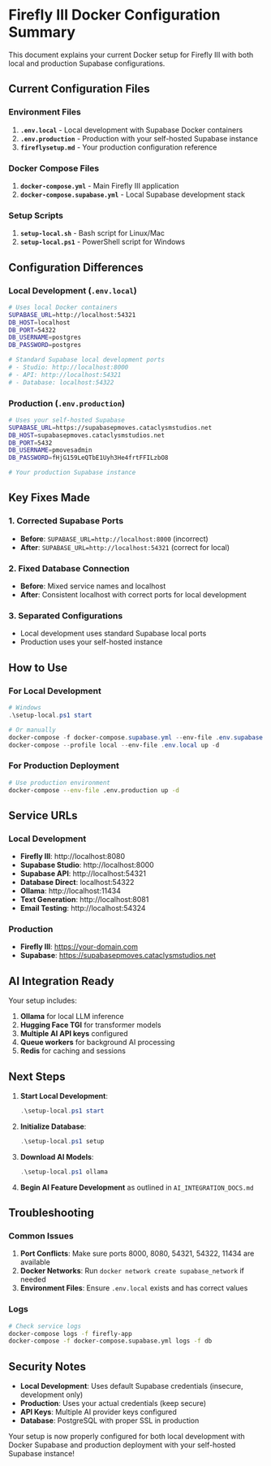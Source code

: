 # Firefly III Docker Configuration Summary

This document explains your current Docker setup for Firefly III with both local and production Supabase configurations.

## Current Configuration Files

### Environment Files
1. **`.env.local`** - Local development with Supabase Docker containers
2. **`.env.production`** - Production with your self-hosted Supabase instance  
3. **`fireflysetup.md`** - Your production configuration reference

### Docker Compose Files
1. **`docker-compose.yml`** - Main Firefly III application
2. **`docker-compose.supabase.yml`** - Local Supabase development stack

### Setup Scripts
1. **`setup-local.sh`** - Bash script for Linux/Mac
2. **`setup-local.ps1`** - PowerShell script for Windows

## Configuration Differences

### Local Development (`.env.local`)
```bash
# Uses local Docker containers
SUPABASE_URL=http://localhost:54321
DB_HOST=localhost
DB_PORT=54322
DB_USERNAME=postgres
DB_PASSWORD=postgres

# Standard Supabase local development ports
# - Studio: http://localhost:8000
# - API: http://localhost:54321  
# - Database: localhost:54322
```

### Production (`.env.production`)
```bash
# Uses your self-hosted Supabase
SUPABASE_URL=https://supabasepmoves.cataclysmstudios.net
DB_HOST=supabasepmoves.cataclysmstudios.net
DB_PORT=5432
DB_USERNAME=pmovesadmin
DB_PASSWORD=fHjG159LeQTbE1Uyh3He4frtFFILzbO8

# Your production Supabase instance
```

## Key Fixes Made

### 1. **Corrected Supabase Ports**
- **Before**: `SUPABASE_URL=http://localhost:8000` (incorrect)
- **After**: `SUPABASE_URL=http://localhost:54321` (correct for local)

### 2. **Fixed Database Connection**
- **Before**: Mixed service names and localhost
- **After**: Consistent localhost with correct ports for local development

### 3. **Separated Configurations**
- Local development uses standard Supabase local ports
- Production uses your self-hosted instance

## How to Use

### For Local Development
```powershell
# Windows
.\setup-local.ps1 start

# Or manually
docker-compose -f docker-compose.supabase.yml --env-file .env.supabase up -d
docker-compose --profile local --env-file .env.local up -d
```

### For Production Deployment
```bash
# Use production environment
docker-compose --env-file .env.production up -d
```

## Service URLs

### Local Development
- **Firefly III**: http://localhost:8080
- **Supabase Studio**: http://localhost:8000  
- **Supabase API**: http://localhost:54321
- **Database Direct**: localhost:54322
- **Ollama**: http://localhost:11434
- **Text Generation**: http://localhost:8081
- **Email Testing**: http://localhost:54324

### Production
- **Firefly III**: https://your-domain.com
- **Supabase**: https://supabasepmoves.cataclysmstudios.net

## AI Integration Ready

Your setup includes:
1. **Ollama** for local LLM inference
2. **Hugging Face TGI** for transformer models
3. **Multiple AI API keys** configured
4. **Queue workers** for background AI processing
5. **Redis** for caching and sessions

## Next Steps

1. **Start Local Development**:
   ```powershell
   .\setup-local.ps1 start
   ```

2. **Initialize Database**:
   ```powershell
   .\setup-local.ps1 setup
   ```

3. **Download AI Models**:
   ```powershell
   .\setup-local.ps1 ollama
   ```

4. **Begin AI Feature Development** as outlined in `AI_INTEGRATION_DOCS.md`

## Troubleshooting

### Common Issues
1. **Port Conflicts**: Make sure ports 8000, 8080, 54321, 54322, 11434 are available
2. **Docker Networks**: Run `docker network create supabase_network` if needed
3. **Environment Files**: Ensure `.env.local` exists and has correct values

### Logs
```bash
# Check service logs
docker-compose logs -f firefly-app
docker-compose -f docker-compose.supabase.yml logs -f db
```

## Security Notes

- **Local Development**: Uses default Supabase credentials (insecure, development only)
- **Production**: Uses your actual credentials (keep secure)
- **API Keys**: Multiple AI provider keys configured
- **Database**: PostgreSQL with proper SSL in production

Your setup is now properly configured for both local development with Docker Supabase and production deployment with your self-hosted Supabase instance!
